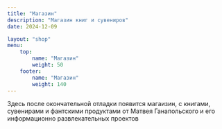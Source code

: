 ```yaml
---
title: "Магазин"
description: "Магазин книг и сувениров"
date: 2024-12-09

layout: "shop"
menu:
    top:
        name: "Магазин"
        weight: 50
    footer:
        name: "Магазин"
        weight: 140
--- 
```


Здесь после окончательной отладки появится магаизин, с книгами, сувенирами и фантскими продуктами от Матвея Ганапольского и его информационно развлекательных проектов
